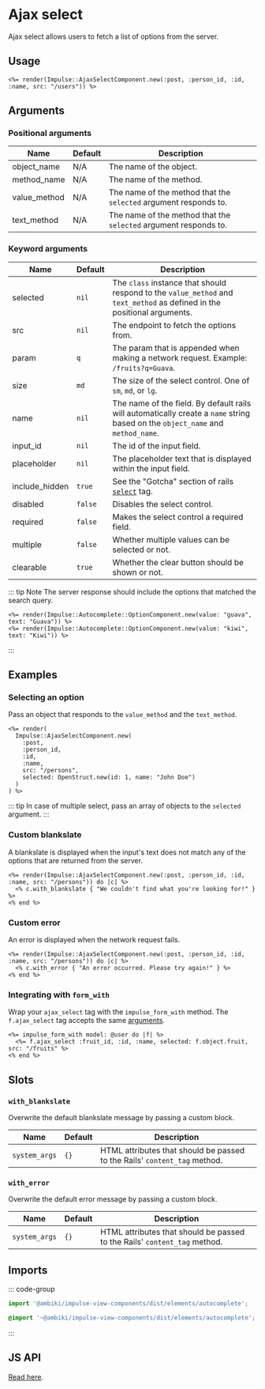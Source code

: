 # Ajax select

Ajax select allows users to fetch a list of options from the server.

## Usage

```erb
<%= render(Impulse::AjaxSelectComponent.new(:post, :person_id, :id, :name, src: "/users")) %>
```

## Arguments

### Positional arguments

| Name         | Default   | Description                                                      |
| ------       | --------- | -------------                                                    |
| object_name  | N/A       | The name of the object.                                          |
| method_name  | N/A       | The name of the method.                                          |
| value_method | N/A       | The name of the method that the `selected` argument responds to. |
| text_method  | N/A       | The name of the method that the `selected` argument responds to. |

### Keyword arguments

| Name           | Default   | Description                                                                                                                                      |
| ------         | --------- | -------------                                                                                                                                    |
| selected       | `nil`     | The `class` instance that should respond to the `value_method` and `text_method` as defined in the positional arguments.                         |
| src            | `nil`     | The endpoint to fetch the options from.                                                                                                          |
| param          | `q`       | The param that is appended when making a network request. Example: `/fruits?q=Guava`.                                                            |
| size           | `md`      | The size of the select control. One of `sm`, `md`, or `lg`.                                                                                      |
| name           | `nil`     | The name of the field. By default rails will automatically create a `name` string based on the `object_name` and `method_name`.                  |
| input_id       | `nil`     | The id of the input field.                                                                                                                       |
| placeholder    | `nil`     | The placeholder text that is displayed within the input field.                                                                                   |
| include_hidden | `true`    | See the "Gotcha" section of rails [`select`](https://api.rubyonrails.org/classes/ActionView/Helpers/FormOptionsHelper.html#method-i-select) tag. |
| disabled       | `false`   | Disables the select control.                                                                                                                     |
| required       | `false`   | Makes the select control a required field.                                                                                                       |
| multiple       | `false`   | Whether multiple values can be selected or not.                                                                                                  |
| clearable      | `true`    | Whether the clear button should be shown or not.                                                                                                 |

::: tip Note
The server response should include the options that matched the search query.

```erb
<%= render(Impulse::Autocomplete::OptionComponent.new(value: "guava", text: "Guava")) %>
<%= render(Impulse::Autocomplete::OptionComponent.new(value: "kiwi", text: "Kiwi")) %>
```
:::

## Examples

### Selecting an option

Pass an object that responds to the `value_method` and the `text_method`.

```erb{8}
<%= render(
  Impulse::AjaxSelectComponent.new(
    :post,
    :person_id,
    :id,
    :name,
    src: "/persons",
    selected: OpenStruct.new(id: 1, name: "John Doe")
  )
) %>
```

::: tip
In case of multiple select, pass an array of objects to the `selected` argument.
:::

### Custom blankslate

A blankslate is displayed when the input's text does not match any of the options that are returned from the server.

```erb
<%= render(Impulse::AjaxSelectComponent.new(:post, :person_id, :id, :name, src: "/persons")) do |c| %>
  <% c.with_blankslate { "We couldn't find what you're looking for!" } %>
<% end %>
```

### Custom error

An error is displayed when the network request fails.

```erb
<%= render(Impulse::AjaxSelectComponent.new(:post, :person_id, :id, :name, src: "/persons")) do |c| %>
  <% c.with_error { "An error occurred. Please try again!" } %>
<% end %>
```

### Integrating with `form_with`

Wrap your `ajax_select` tag with the `impulse_form_with` method. The `f.ajax_select` tag accepts the same
[arguments](#arguments).

```erb
<%= impulse_form_with model: @user do |f| %>
  <%= f.ajax_select :fruit_id, :id, :name, selected: f.object.fruit, src: "/fruits" %>
<% end %>
```

## Slots

### `with_blankslate`

Overwrite the default blankslate message by passing a custom block.

| Name          | Default   | Description                                                               |
| ------        | --------- | -------------                                                             |
| `system_args` | `{}`      | HTML attributes that should be passed to the Rails' `content_tag` method. |

### `with_error`

Overwrite the default error message by passing a custom block.

| Name          | Default   | Description                                                               |
| ------        | --------- | -------------                                                             |
| `system_args` | `{}`      | HTML attributes that should be passed to the Rails' `content_tag` method. |

## Imports

::: code-group
```js
import '@ambiki/impulse-view-components/dist/elements/autocomplete';
```

```scss
@import '~@ambiki/impulse-view-components/dist/elements/autocomplete';
```
:::

## JS API

[Read here](../js-api/autocomplete.md).
